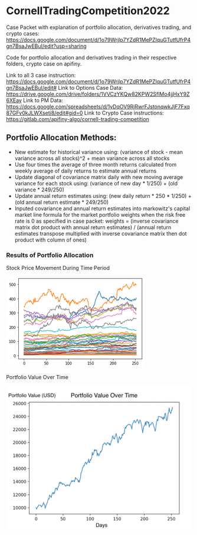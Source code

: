 # CornellTradingCompetition2022
Case Packet with explanation of portfolio allocation, derivatives trading, and crypto cases:
https://docs.google.com/document/d/1o79Wrjlp7YZdR1MePZlquGTutfUfrP4gn7BsaJwEBuI/edit?usp=sharing

Code for portfolio allocation and derivatives trading in their respective folders, crypto case on apifiny.

Link to all 3 case instruction:
https://docs.google.com/document/d/1o79Wrjlp7YZdR1MePZlquGTutfUfrP4gn7BsaJwEBuI/edit#
Link to Options Case Data: 
https://drive.google.com/drive/folders/1VVCzYKQw82KPW2SflMo4jjHxY9Z6XEay
Link to PM Data: 
https://docs.google.com/spreadsheets/d/1yDqOV9RjRwrFJstonqwkJjF7Fxq87GFv0kJLWXseti8/edit#gid=0
Link to Crypto Case instructions:
https://gitlab.com/apifiny-algo/cornell-trading-competition

## Portfolio Allocation Methods:
- New estimate for historical variance using: (variance of stock - mean variance across all stocks)^2 + mean variance across all stocks
- Use four times the average of three month returns calculated from weekly average of daily returns to estimate annual returns
- Update diagonal of covariance matrix daily with new moving average variance for each stock using: (variance of new day * 1/250) + (old variance * 249/250)
- Update annual return estimates using: (new daily return * 250 * 1/250) + (old annual return estimate * 249/250)
- Inputed covariance and annual return estimates into markowitz's capital market line formula for the market portfolio weights when the risk free rate is 0 as specified in case packet: weights = (inverse covariance matrix dot product with annual return estimates) / (annual return estimates transpose multiplied with inverse covariance matrix then dot product with column of ones)

### Results of Portfolio Allocation
Stock Price Movement During Time Period

![Stocks Value Over Time](https://github.com/haoyuwu03/CornellTradingCompetition2022/blob/main/portfolio_allocation/stock_values_over_time.png)

Portfolio Value Over Time

![Portfolio Value Over Time](https://github.com/haoyuwu03/CornellTradingCompetition2022/blob/main/portfolio_allocation/Portfolio%20Value%20Over%20Time.png)
